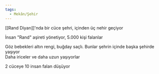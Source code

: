 ```yaml
---
tags:
  - Mekân/Şehir
---  
```

  
[[Rand Diyarı]]'nda bir cüce şehri, içinden üç nehir geçiyor  
  
İnsan "Rand" aşireti yönetiyor, 5.000 kişi falanlar  
  
Göz bebekleri altın rengi, buğday saçlı. Bunlar şehrin içinde başka şehirde yaşıyor  
Daha iriceler ve daha uzun yaşıyorlar  
  
2 cüceye 10 insan falan düşüyor